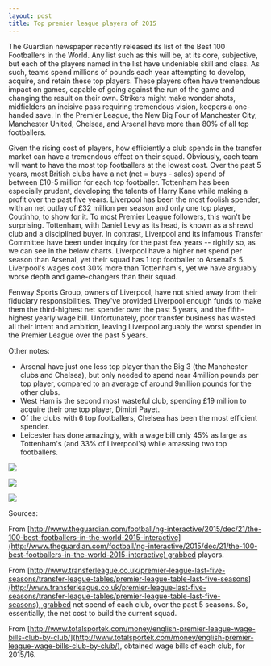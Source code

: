 ```yaml
---
layout: post
title: Top premier league players of 2015
---
```


The Guardian newspaper recently released its list of the Best 100 Footballers in the World. Any list such as this will be, at its core, subjective, but each of the players named in the list have undeniable skill and class. As such, teams spend millions of pounds each year attempting to develop, acquire, and retain these top players. These players often have tremendous impact on games, capable of going against the run of the game and changing the result on their own. Strikers might make wonder shots, midfielders an incisive pass requiring tremendous vision, keepers a one-handed save. In the Premier League, the New Big Four of Manchester City, Manchester United, Chelsea, and Arsenal have more than 80% of all top footballers. 

Given the rising cost of players, how efficiently a club spends in the transfer market can have a tremendous effect on their squad. Obviously, each team will want to have the most top footballers at the lowest cost. Over the past 5 years, most British clubs have a net (net = buys - sales) spend of between £10-5 million for each top footballer. Tottenham has been especially prudent, developing the talents of Harry Kane while making a profit over the past five years. Liverpool has been the most foolish spender, with an net outlay of £32 million per season and only one top player, Coutinho, to show for it. To most Premier League followers, this won't be surprising. Tottenham, with Daniel Levy as its head, is known as a shrewd club and a disciplined buyer. In contrast, Liverpool and its infamous Transfer Committee have been under inquiry for the past few years -- rightly so, as we can see in the below charts. Liverpool have a higher net spend per season than Arsenal, yet their squad has 1 top footballer to Arsenal's 5. Liverpool's wages cost 30% more than Tottenham's, yet we have arguably worse depth and game-changers than their squad. 

Fenway Sports Group, owners of Liverpool, have not shied away from their fiduciary responsibilities. They've provided Liverpool enough funds to make them the third-highest net spender over the past 5 years, and the fifth-highest yearly wage bill. Unfortunately, poor transfer business has wasted all their intent and ambition, leaving Liverpool arguably the worst spender in the Premier League over the past 5 years. 

Other notes:

- Arsenal have just one less top player than the Big 3 (the Manchester clubs and Chelsea), but only needed to spend near 4million pounds per top player, compared to an average of around 9million pounds for the other clubs.
- West Ham is the second most wasteful club, spending £19 million to acquire their one top player, Dimitri Payet.
- Of the clubs with 6 top footballers, Chelsea has been the most efficient spender.
- Leicester has done amazingly, with a wage bill only 45% as large as Tottenham's (and 33% of Liverpool's) while amassing two top footballers.


![]("/images/netspend.png")

![]("/images/netspendperplayer.png")

![]("/images/wages.png")

Sources:

From [http://www.theguardian.com/football/ng-interactive/2015/dec/21/the-100-best-footballers-in-the-world-2015-interactive](http://www.theguardian.com/football/ng-interactive/2015/dec/21/the-100-best-footballers-in-the-world-2015-interactive) grabbed players.

From [http://www.transferleague.co.uk/premier-league-last-five-seasons/transfer-league-tables/premier-league-table-last-five-seasons](http://www.transferleague.co.uk/premier-league-last-five-seasons/transfer-league-tables/premier-league-table-last-five-seasons), grabbed net spend of each club, over the past 5 seasons. So, essentially, the net cost to build the current squad.

From [http://www.totalsportek.com/money/english-premier-league-wage-bills-club-by-club/](http://www.totalsportek.com/money/english-premier-league-wage-bills-club-by-club/), obtained wage bills of each club, for 2015/16.